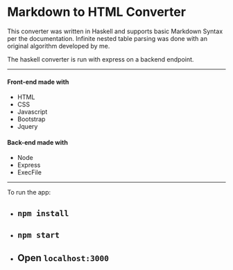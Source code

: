 # Markdown to HTML Converter

This converter was written in Haskell and supports basic Markdown Syntax 
per the documentation. Infinite nested table parsing was done with an original 
algorithm developed by me.

The haskell converter is run with express on a backend endpoint.

---

#### Front-end made with 
  - HTML
  - CSS
  - Javascript
  - Bootstrap
  - Jquery

#### Back-end made with 
  - Node
  - Express
  - ExecFile

---
To run the app: 

  - ## `npm install`
  - ## `npm start`
  - ## Open `localhost:3000`
